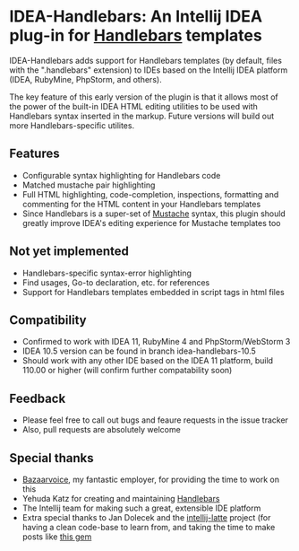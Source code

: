 # IDEA-Handlebars:  An Intellij IDEA plug-in for [Handlebars](http://handlebarsjs.com/) templates

IDEA-Handlebars adds support for Handlebars templates (by default, files with the ".handlebars" extension) to IDEs based
on the Intellij IDEA platform (IDEA, RubyMine, PhpStorm, and others).

The key feature of this early version of the plugin is that it allows most of the power of the built-in IDEA HTML
editing utilities to be used with Handlebars syntax inserted in the markup.  Future versions will build out more
Handlebars-specific utilites.

## Features
* Configurable syntax highlighting for Handlebars code
* Matched mustache pair highlighting
* Full HTML highlighting, code-completion, inspections, formatting and commenting for the HTML content in your Handlebars templates
* Since Handlebars is a super-set of [Mustache](http://mustache.github.com/) syntax, this plugin should greatly improve IDEA's editing experience for Mustache templates too

## Not yet implemented
* Handlebars-specific syntax-error highlighting
* Find usages, Go-to declaration, etc. for references
* Support for Handlebars templates embedded in script tags in html files

## Compatibility
* Confirmed to work with IDEA 11, RubyMine 4 and PhpStorm/WebStorm 3
* IDEA 10.5 version can be found in branch idea-handlebars-10.5
* Should work with any other IDE based on the IDEA 11 platform, build 110.00 or higher (will confirm further compatability soon)

## Feedback
* Please feel free to call out bugs and feaure requests in the issue tracker
* Also, pull requests are absolutely welcome

## Special thanks
* [Bazaarvoice](http://www.bazaarvoice.com), my fantastic employer, for providing the time to work on this
* Yehuda Katz for creating and maintaining [Handlebars](http://handlebarsjs.com/)
* The Intellij team for making such a great, extensible IDE platform
* Extra special thanks to Jan Dolecek and the [intellij-latte](https://github.com/juzna/intellij-latte) project
(for having a clean code-base to learn from, and taking the time to make posts like [this gem](http://devnet.jetbrains.net/message/5450284?tstart=0)